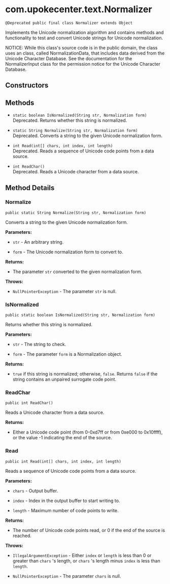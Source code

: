 # com.upokecenter.text.Normalizer

    @Deprecated public final class Normalizer extends Object

<p>Implements the Unicode normalization algorithm and contains methods and
 functionality to test and convert Unicode strings for Unicode
 normalization.</p> <p>NOTICE: While this class's source code is in the
 public domain, the class uses an class, called NormalizationData,
 that includes data derived from the Unicode Character Database. See the
 documentation for the NormalizerInput class for the permission notice for
 the Unicode Character Database.</p>

## Constructors

## Methods

* `static boolean IsNormalized(String str,
 Normalization form)`<br>
 Deprecated.
Returns whether this string is normalized.

* `static String Normalize(String str,
 Normalization form)`<br>
 Deprecated.
Converts a string to the given Unicode normalization form.

* `int Read(int[] chars,
 int index,
 int length)`<br>
 Deprecated.
Reads a sequence of Unicode code points from a data source.

* `int ReadChar()`<br>
 Deprecated.
Reads a Unicode character from a data source.

## Method Details

### Normalize
    public static String Normalize(String str, Normalization form)
Converts a string to the given Unicode normalization form.

**Parameters:**

* <code>str</code> - An arbitrary string.

* <code>form</code> - The Unicode normalization form to convert to.

**Returns:**

* The parameter <code>str</code> converted to the given normalization form.

**Throws:**

* <code>NullPointerException</code> - The parameter <code>str</code> is null.

### IsNormalized
    public static boolean IsNormalized(String str, Normalization form)
Returns whether this string is normalized.

**Parameters:**

* <code>str</code> - The string to check.

* <code>form</code> - The parameter <code>form</code> is a Normalization object.

**Returns:**

* <code>true</code> if this string is normalized; otherwise, <code>false</code>.
 Returns <code>false</code> if the string contains an unpaired surrogate code
 point.

### ReadChar
    public int ReadChar()
Reads a Unicode character from a data source.

**Returns:**

* Either a Unicode code point (from 0-0xd7ff or from 0xe000 to
 0x10ffff), or the value -1 indicating the end of the source.

### Read
    public int Read(int[] chars, int index, int length)
Reads a sequence of Unicode code points from a data source.

**Parameters:**

* <code>chars</code> - Output buffer.

* <code>index</code> - Index in the output buffer to start writing to.

* <code>length</code> - Maximum number of code points to write.

**Returns:**

* The number of Unicode code points read, or 0 if the end of the
 source is reached.

**Throws:**

* <code>IllegalArgumentException</code> - Either <code>index</code> or <code>length</code> is less
 than 0 or greater than <code>chars</code> 's length, or <code>chars</code> 's length
 minus <code>index</code> is less than <code>length</code>.

* <code>NullPointerException</code> - The parameter <code>chars</code> is null.
